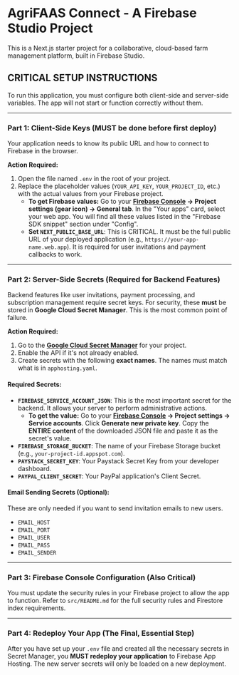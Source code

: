 
# AgriFAAS Connect - A Firebase Studio Project

This is a Next.js starter project for a collaborative, cloud-based farm management platform, built in Firebase Studio.

## **CRITICAL SETUP INSTRUCTIONS**

To run this application, you must configure both client-side and server-side variables. The app will not start or function correctly without them.

---

### **Part 1: Client-Side Keys (MUST be done before first deploy)**

Your application needs to know its public URL and how to connect to Firebase in the browser.

**Action Required:**

1.  Open the file named `.env` in the root of your project.
2.  Replace the placeholder values (`YOUR_API_KEY`, `YOUR_PROJECT_ID`, etc.) with the actual values from your Firebase project.
    *   **To get Firebase values:** Go to your **[Firebase Console](https://console.firebase.google.com/) -> Project settings (gear icon) -> General tab**. In the "Your apps" card, select your web app. You will find all these values listed in the "Firebase SDK snippet" section under "Config".
    *   **Set `NEXT_PUBLIC_BASE_URL`**: This is CRITICAL. It must be the full public URL of your deployed application (e.g., `https://your-app-name.web.app`). It is required for user invitations and payment callbacks to work.

---

### **Part 2: Server-Side Secrets (Required for Backend Features)**

Backend features like user invitations, payment processing, and subscription management require secret keys. For security, these **must** be stored in **Google Cloud Secret Manager**. This is the most common point of failure.

**Action Required:**

1.  Go to the **[Google Cloud Secret Manager](https://console.cloud.google.com/security/secret-manager)** for your project.
2.  Enable the API if it's not already enabled.
3.  Create secrets with the following **exact names**. The names must match what is in `apphosting.yaml`.

#### **Required Secrets:**

*   **`FIREBASE_SERVICE_ACCOUNT_JSON`**: This is the most important secret for the backend. It allows your server to perform administrative actions.
    *   **To get the value:** Go to your **[Firebase Console](https://console.firebase.google.com/) -> Project settings -> Service accounts**. Click **Generate new private key**. Copy the **ENTIRE content** of the downloaded JSON file and paste it as the secret's value.
*   **`FIREBASE_STORAGE_BUCKET`**: The name of your Firebase Storage bucket (e.g., `your-project-id.appspot.com`).
*   **`PAYSTACK_SECRET_KEY`**: Your Paystack Secret Key from your developer dashboard.
*   **`PAYPAL_CLIENT_SECRET`**: Your PayPal application's Client Secret.

#### **Email Sending Secrets (Optional):**
These are only needed if you want to send invitation emails to new users.
*   `EMAIL_HOST`
*   `EMAIL_PORT`
*   `EMAIL_USER`
*   `EMAIL_PASS`
*   `EMAIL_SENDER`

---

### **Part 3: Firebase Console Configuration (Also Critical)**

You must update the security rules in your Firebase project to allow the app to function. Refer to `src/README.md` for the full security rules and Firestore index requirements.

---

### **Part 4: Redeploy Your App (The Final, Essential Step)**

After you have set up your `.env` file and created all the necessary secrets in Secret Manager, you **MUST redeploy your application** to Firebase App Hosting. The new server secrets will only be loaded on a new deployment.
